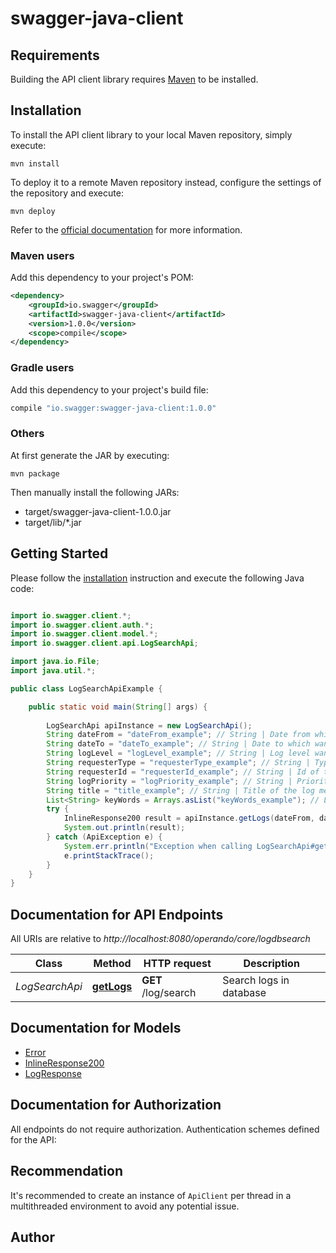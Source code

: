 # swagger-java-client

## Requirements

Building the API client library requires [Maven](https://maven.apache.org/) to be installed.

## Installation

To install the API client library to your local Maven repository, simply execute:

```shell
mvn install
```

To deploy it to a remote Maven repository instead, configure the settings of the repository and execute:

```shell
mvn deploy
```

Refer to the [official documentation](https://maven.apache.org/plugins/maven-deploy-plugin/usage.html) for more information.

### Maven users

Add this dependency to your project's POM:

```xml
<dependency>
    <groupId>io.swagger</groupId>
    <artifactId>swagger-java-client</artifactId>
    <version>1.0.0</version>
    <scope>compile</scope>
</dependency>
```

### Gradle users

Add this dependency to your project's build file:

```groovy
compile "io.swagger:swagger-java-client:1.0.0"
```

### Others

At first generate the JAR by executing:

    mvn package

Then manually install the following JARs:

* target/swagger-java-client-1.0.0.jar
* target/lib/*.jar

## Getting Started

Please follow the [installation](#installation) instruction and execute the following Java code:

```java

import io.swagger.client.*;
import io.swagger.client.auth.*;
import io.swagger.client.model.*;
import io.swagger.client.api.LogSearchApi;

import java.io.File;
import java.util.*;

public class LogSearchApiExample {

    public static void main(String[] args) {
        
        LogSearchApi apiInstance = new LogSearchApi();
        String dateFrom = "dateFrom_example"; // String | Date from which wanted to be recovered the logs.
        String dateTo = "dateTo_example"; // String | Date to which wanted to be recovered the logs.
        String logLevel = "logLevel_example"; // String | Log level wanted to be recovered.
        String requesterType = "requesterType_example"; // String | Type of the requester that originated the log entry.
        String requesterId = "requesterId_example"; // String | Id of the requester that originated the log entry.
        String logPriority = "logPriority_example"; // String | Priority of the log messages to be recovered.
        String title = "title_example"; // String | Title of the log messages to be recovered.
        List<String> keyWords = Arrays.asList("keyWords_example"); // List<String> | Keywords to perform the search.
        try {
            InlineResponse200 result = apiInstance.getLogs(dateFrom, dateTo, logLevel, requesterType, requesterId, logPriority, title, keyWords);
            System.out.println(result);
        } catch (ApiException e) {
            System.err.println("Exception when calling LogSearchApi#getLogs");
            e.printStackTrace();
        }
    }
}

```

## Documentation for API Endpoints

All URIs are relative to *http://localhost:8080/operando/core/logdbsearch*

Class | Method | HTTP request | Description
------------ | ------------- | ------------- | -------------
*LogSearchApi* | [**getLogs**](docs/LogSearchApi.md#getLogs) | **GET** /log/search | Search logs in database


## Documentation for Models

 - [Error](docs/Error.md)
 - [InlineResponse200](docs/InlineResponse200.md)
 - [LogResponse](docs/LogResponse.md)


## Documentation for Authorization

All endpoints do not require authorization.
Authentication schemes defined for the API:

## Recommendation

It's recommended to create an instance of `ApiClient` per thread in a multithreaded environment to avoid any potential issue.

## Author



